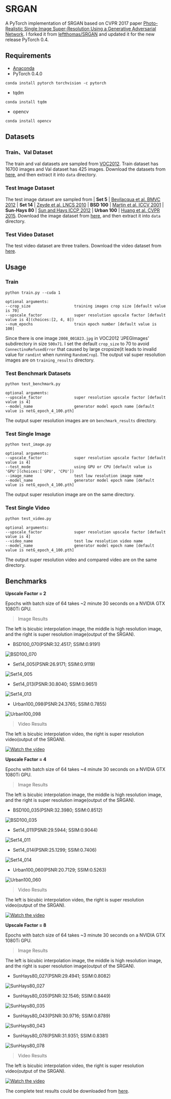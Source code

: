 # SRGAN
A PyTorch implementation of SRGAN based on CVPR 2017 paper 
[Photo-Realistic Single Image Super-Resolution Using a Generative Adversarial Network](https://arxiv.org/abs/1609.04802).
I forked it from [leftthomas/SRGAN](https://github.com/leftthomas/SRGAN) and updated it for the new release PyTorch 0.4.

## Requirements
- [Anaconda](https://www.anaconda.com/download/)
- PyTorch 0.4.0
```
conda install pytorch torchvision -c pytorch
```
- tqdm
```
conda install tqdm
```
- opencv
```
conda install opencv
```

## Datasets

### Train、Val Dataset
The train and val datasets are sampled from [VOC2012](http://cvlab.postech.ac.kr/~mooyeol/pascal_voc_2012/).
Train dataset has 16700 images and Val dataset has 425 images. 
Download the datasets from [here](https://pan.baidu.com/s/1c17nfeo), and then extract it into `data` directory.

### Test Image Dataset
The test image dataset are sampled from 
| **Set 5** |  [Bevilacqua et al. BMVC 2012](http://people.rennes.inria.fr/Aline.Roumy/results/SR_BMVC12.html)
| **Set 14** |  [Zeyde et al. LNCS 2010](https://sites.google.com/site/romanzeyde/research-interests)
| **BSD 100** | [Martin et al. ICCV 2001](https://www.eecs.berkeley.edu/Research/Projects/CS/vision/bsds/)
| **Sun-Hays 80** | [Sun and Hays ICCP 2012](http://cs.brown.edu/~lbsun/SRproj2012/SR_iccp2012.html)
| **Urban 100** | [Huang et al. CVPR 2015](https://sites.google.com/site/jbhuang0604/publications/struct_sr).
Download the image dataset from [here](https://pan.baidu.com/s/1nuGyn8l), and then extract it into `data` directory.

### Test Video Dataset
The test video dataset are three trailers. Download the video dataset from 
[here](https://pan.baidu.com/s/1dEHwNnj).

## Usage

### Train
```
python train.py --cuda 1

optional arguments:
--crop_size                   training images crop size [default value is 70]
--upscale_factor              super resolution upscale factor [default value is 4](choices:[2, 4, 8])
--num_epochs                  train epoch number [default value is 100]
```
Since there is one image `2008_001823.jpg` in VOC2012 'JPEGImages' subdirectory in size `500x71`. I set the default `crop_size` to 70 to avoid `ConnectinoRefusedError` that caused by large cropsize(it leads to invalid value for `randint` when running `RandomCrop`).
The output val super resolution images are on `training_results` directory.

### Test Benchmark Datasets
```
python test_benchmark.py

optional arguments:
--upscale_factor              super resolution upscale factor [default value is 4]
--model_name                  generator model epoch name [default value is netG_epoch_4_100.pth]
```
The output super resolution images are on `benchmark_results` directory.

### Test Single Image
```
python test_image.py

optional arguments:
--upscale_factor              super resolution upscale factor [default value is 4]
--test_mode                   using GPU or CPU [default value is 'GPU'](choices:['GPU', 'CPU'])
--image_name                  test low resolution image name
--model_name                  generator model epoch name [default value is netG_epoch_4_100.pth]
```
The output super resolution image are on the same directory.

### Test Single Video
```
python test_video.py

optional arguments:
--upscale_factor              super resolution upscale factor [default value is 4]
--video_name                  test low resolution video name
--model_name                  generator model epoch name [default value is netG_epoch_4_100.pth]
```
The output super resolution video and compared video are on the same directory.

## Benchmarks
**Upscale Factor = 2**

Epochs with batch size of 64 takes ~2 minute 30 seconds on a NVIDIA GTX 1080Ti GPU. 

> Image Results

The left is bicubic interpolation image, the middle is high resolution image, and 
the right is super resolution image(output of the SRGAN).

- BSD100_070(PSNR:32.4517; SSIM:0.9191)

![BSD100_070](images/1.png)

- Set14_005(PSNR:26.9171; SSIM:0.9119)

![Set14_005](images/2.png)

- Set14_013(PSNR:30.8040; SSIM:0.9651)

![Set14_013](images/3.png)

- Urban100_098(PSNR:24.3765; SSIM:0.7855)

![Urban100_098](images/4.png)

> Video Results

The left is bicubic interpolation video, the right is super resolution video(output of the SRGAN).

[![Watch the video](images/video_SRF_2.png)](https://youtu.be/05vx-vOJOZs)

**Upscale Factor = 4**

Epochs with batch size of 64 takes ~4 minute 30 seconds on a NVIDIA GTX 1080Ti GPU. 

> Image Results

The left is bicubic interpolation image, the middle is high resolution image, and 
the right is super resolution image(output of the SRGAN).

- BSD100_035(PSNR:32.3980; SSIM:0.8512)

![BSD100_035](images/5.png)

- Set14_011(PSNR:29.5944; SSIM:0.9044)

![Set14_011](images/6.png)

- Set14_014(PSNR:25.1299; SSIM:0.7406)

![Set14_014](images/7.png)

- Urban100_060(PSNR:20.7129; SSIM:0.5263)

![Urban100_060](images/8.png)

> Video Results

The left is bicubic interpolation video, the right is super resolution video(output of the SRGAN).

[![Watch the video](images/video_SRF_4.png)](https://youtu.be/tNR2eiMeoQs)

**Upscale Factor = 8**

Epochs with batch size of 64 takes ~3 minute 30 seconds on a NVIDIA GTX 1080Ti GPU. 

> Image Results

The left is bicubic interpolation image, the middle is high resolution image, and 
the right is super resolution image(output of the SRGAN).

- SunHays80_027(PSNR:29.4941; SSIM:0.8082)

![SunHays80_027](images/9.png)

- SunHays80_035(PSNR:32.1546; SSIM:0.8449)

![SunHays80_035](images/10.png)

- SunHays80_043(PSNR:30.9716; SSIM:0.8789)

![SunHays80_043](images/11.png)

- SunHays80_078(PSNR:31.9351; SSIM:0.8381)

![SunHays80_078](images/12.png)

> Video Results

The left is bicubic interpolation video, the right is super resolution video(output of the SRGAN).

[![Watch the video](images/video_SRF_8.png)](https://youtu.be/EuvXTKCRr8I)

The complete test results could be downloaded from [here](https://pan.baidu.com/s/1qXTRC8c).

